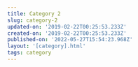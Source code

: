```yaml
---
title: Category 2
slug: category-2
updated-on: '2019-02-22T00:25:53.233Z'
created-on: '2019-02-22T00:25:53.233Z'
published-on: '2022-05-27T15:54:23.968Z'
layout: '[category].html'
tags: category
---
```



